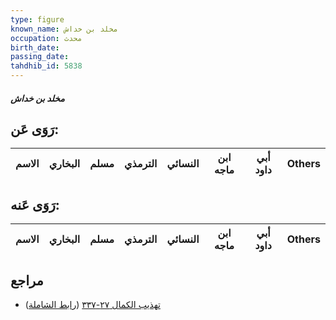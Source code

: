 ```yaml
---
type: figure
known_name: مخلد بن خداش
occupation: محدث
birth_date:
passing_date:
tahdhib_id: 5838
---
```

##### مخلد بن خداش

## رَوَى عَن:
| الاسم | البخاري | مسلم | الترمذي | النسائي | ابن ماجه | أبي داود | Others |
| ----- | ------- | ---- | ------- | ------- | -------- | -------- | ------ |
## رَوَى عَنه:
| الاسم | البخاري | مسلم | الترمذي | النسائي | ابن ماجه | أبي داود | Others |
| ----- | ------- | ---- | ------- | ------- | -------- | -------- | ------ |
## مراجع
- [تهذيب الكمال ٢٧-٣٣٧](obsidian://open?vault=Tahdhib-al-Kamal&file=Figures/٥٨٣٨-مخلد%20بن%20خداش) ([رابط الشاملة](https://shamela.ws/book/3722/14726))